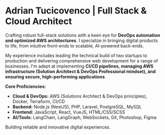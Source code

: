 # Adrian Tucicovenco | Full Stack & Cloud Architect

Crafting robust full-stack solutions with a keen eye for **DevOps automation and optimized AWS architectures**. I specialize in bringing digital products to life, from intuitive front-ends to scalable, AI-powered back-ends.

My experience includes leading the technical build of two startups to production and delivering comprehensive web development for a range of businesses. I'm adept at implementing **CI/CD pipelines, managing AWS infrastructure (Solution Architect & DevOps Professional mindset), and ensuring secure, high-performing applications**.

**Core Proficiencies:**
* **Cloud & DevOps:** AWS (Solutions Architect & DevOps principles), Docker, Terraform, CI/CD
* **Backend:** Node.js (NestJS), PHP, Laravel, PostgreSQL, MySQL
* **Frontend:** JavaScript, React, VueJS, HTML/CSS/SCSS
* **AI/Tools:** LangChain, LangGraph, WebSockets, Git, Photoshop, Figma

Building reliable and innovative digital experiences.
